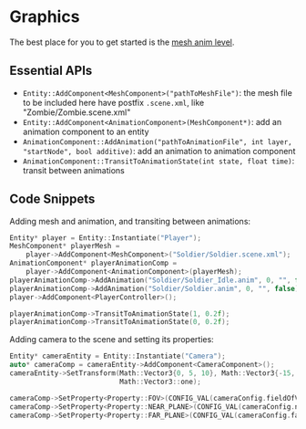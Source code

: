 # Graphics

The best place for you to get started is the [mesh anim level](https://github.com/Isetta-Team/Isetta-Engine/blob/develop/Isetta/IsettaTestbed/MeshAnimLevel/MeshAnimLevel.cpp).

## Essential APIs
- `Entity::AddComponent<MeshComponent>("pathToMeshFile")`: the mesh file to be included here have postfix `.scene.xml`, like "Zombie/Zombie.scene.xml"
- `Entity::AddComponent<AnimationComponent>(MeshComponent*)`: add an animation component to an entity
- `AnimationComponent::AddAnimation("pathToAnimationFile", int layer, "startNode", bool additive)`: add an animation to animation component
- `AnimationComponent::TransitToAnimationState(int state, float time)`: transit between animations

## Code Snippets
Adding mesh and animation, and transiting between animations:
``` cpp
Entity* player = Entity::Instantiate("Player");
MeshComponent* playerMesh =
    player->AddComponent<MeshComponent>("Soldier/Soldier.scene.xml");
AnimationComponent* playerAnimationComp =
    player->AddComponent<AnimationComponent>(playerMesh);
playerAnimationComp->AddAnimation("Soldier/Soldier_Idle.anim", 0, "", false);
playerAnimationComp->AddAnimation("Soldier/Soldier.anim", 0, "", false);
player->AddComponent<PlayerController>();

playerAnimationComp->TransitToAnimationState(1, 0.2f);
playerAnimationComp->TransitToAnimationState(0, 0.2f);
```

Adding camera to the scene and setting its properties:
``` cpp
Entity* cameraEntity = Entity::Instantiate("Camera");
auto* cameraComp = cameraEntity->AddComponent<CameraComponent>();
cameraEntity->SetTransform(Math::Vector3{0, 5, 10}, Math::Vector3{-15, 0, 0},
                           Math::Vector3::one);

cameraComp->SetProperty<Property::FOV>(CONFIG_VAL(cameraConfig.fieldOfView));
cameraComp->SetProperty<Property::NEAR_PLANE>(CONFIG_VAL(cameraConfig.nearClippingPlane));
cameraComp->SetProperty<Property::FAR_PLANE>(CONFIG_VAL(cameraConfig.farClippingPlane));
```